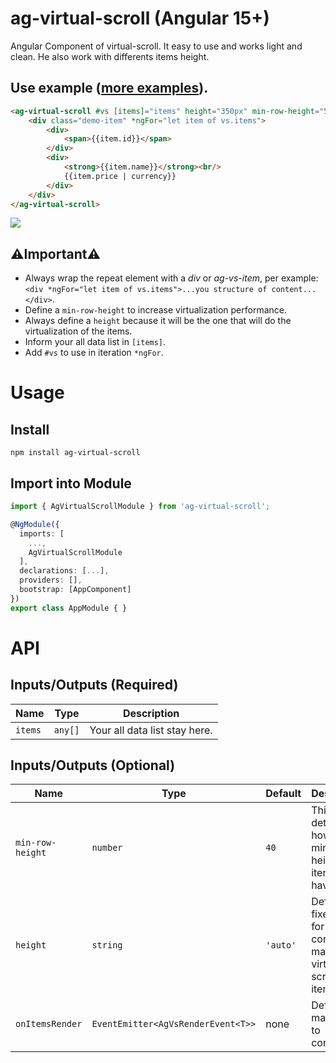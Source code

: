 # ag-virtual-scroll (Angular 15+)

Angular Component of virtual-scroll. It easy to use and works light and clean.
He also work with differents items height.

## Use example ([more examples](https://ericferreira1992.github.io/ag-virtual-scroll)).

```html
<ag-virtual-scroll #vs [items]="items" height="350px" min-row-height="50" class="box-border">
    <div class="demo-item" *ngFor="let item of vs.items">
        <div>
            <span>{{item.id}}</span>
        </div>
        <div>
            <strong>{{item.name}}</strong><br/>
            {{item.price | currency}}
        </div>
    </div>
</ag-virtual-scroll>
```
![](demo.gif)

## ⚠️Important⚠️
- Always wrap the repeat element with a _div_ or _ag-vs-item_, per example: ``<div *ngFor="let item of vs.items">...you structure of content...</div>``.
- Define a ``min-row-height`` to increase virtualization performance.
- Always define a ``height`` because it will be the one that will do the virtualization of the items.
- Inform your all data list in ``[items]``.
- Add ``#vs`` to use in iteration ``*ngFor``.

# Usage

## Install
`npm install ag-virtual-scroll`

## Import into Module
```typescript
import { AgVirtualScrollModule } from 'ag-virtual-scroll';

@NgModule({
  imports: [
    ...,
    AgVirtualScrollModule
  ],
  declarations: [...],
  providers: [],
  bootstrap: [AppComponent]
})
export class AppModule { }
```

# API

## Inputs/Outputs (Required)
Name		                | Type          | Description
----                    	| ----          | ----
`items`		                | `any[]`       | Your all data list stay here.

## Inputs/Outputs (Optional)
Name		        		| Type      	                        | Default		            | Description
----            			| ----      	                        | ----			            | ----
`min-row-height`   			| `number`  	                        | `40`		                | This determine how minimm height each item will have.
`height`     				| `string`		                        | `'auto'`  	            | Define a fixed height for container to make a virtual-scroll of items.
`onItemsRender`  			| `EventEmitter<AgVsRenderEvent<T>>`	| none		                | Define a max width to container.


